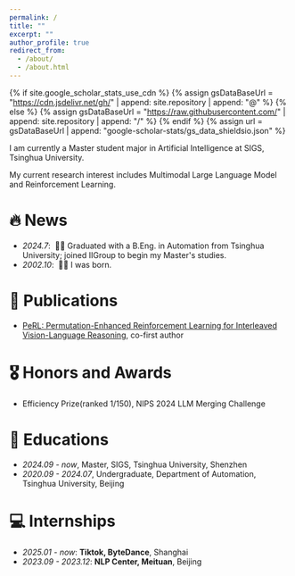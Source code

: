```yaml
---
permalink: /
title: ""
excerpt: ""
author_profile: true
redirect_from: 
  - /about/
  - /about.html
---
```


{% if site.google_scholar_stats_use_cdn %}
{% assign gsDataBaseUrl = "https://cdn.jsdelivr.net/gh/" | append: site.repository | append: "@" %}
{% else %}
{% assign gsDataBaseUrl = "https://raw.githubusercontent.com/" | append: site.repository | append: "/" %}
{% endif %}
{% assign url = gsDataBaseUrl | append: "google-scholar-stats/gs_data_shieldsio.json" %}

<span class='anchor' id='about-me'></span>

I am currently a Master student major in Artificial Intelligence at SIGS, Tsinghua University.

My current research interest includes Multimodal Large Language Model and Reinforcement Learning.


# 🔥 News
- *2024.7*: &nbsp;🎉🎉  Graduated with a B.Eng. in Automation from Tsinghua University; joined IIGroup ​to begin my Master's studies.
- *2002.10*: &nbsp;🎉🎉 I was born.

# 📝 Publications 
- [PeRL: Permutation-Enhanced Reinforcement Learning for Interleaved Vision-Language Reasoning](https://arxiv.org/abs/2506.14907), co-first author

# 🎖 Honors and Awards
- Efficiency Prize(ranked 1/150), NIPS 2024 LLM Merging Challenge

# 📖 Educations
- *2024.09 - now*, Master, SIGS, Tsinghua University, Shenzhen
- *2020.09 - 2024.07*, Undergraduate, Department of Automation, Tsinghua University, Beijing

# 💻 Internships
- *2025.01 - now*: **Tiktok, ByteDance**, Shanghai
- *2023.09 - 2023.12*: **NLP Center, Meituan**, Beijing
